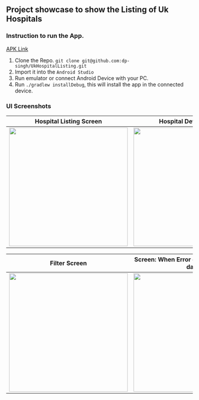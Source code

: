 ## Project showcase to show the Listing of Uk Hospitals

### Instruction to run the App.

[APK Link](https://github.com/dp-singh/UkHospitalListing/blob/master/apk/app-debug.apk)

1. Clone the Repo. `git clone git@github.com:dp-singh/UkHospitalListing.git`
1. Import it into the `Android Studio`
1. Run emulator or connect Android Device with your PC.
1. Run `./gradlew installDebug`, this will install the app in the connected device.

### UI Screenshots

| Hospital Listing Screen | Hospital Details Screen |
|--------|-------|
| <img src="https://github.com/dp-singh/UkHospitalListing/blob/master/screen_shots/Screenshot_1587954590.png" width="320"/>| <img src="https://github.com/dp-singh/UkHospitalListing/blob/master/screen_shots/Screenshot_1587954593.png" width="320"/> |

| Filter Screen | Screen: When Error occurred in fetching data |
|--------|-------|
| <img src="https://github.com/dp-singh/UkHospitalListing/blob/master/screen_shots/Screenshot_1587954601.png" width="320"/> |<img src="https://github.com/dp-singh/UkHospitalListing/blob/master/screen_shots/Screenshot_1587954622.png" width="320"/> |

